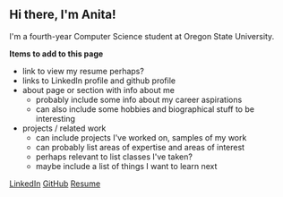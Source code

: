 ## Hi there, I'm Anita!
I'm a fourth-year Computer Science student at Oregon State University.

**Items to add to this page**
* link to view my resume perhaps?
* links to LinkedIn profile and github profile
* about page or section with info about me
	* probably include some info about my career aspirations
	* can also include some hobbies and biographical stuff to be interesting
* projects / related work
	* can include projects I've worked on, samples of my work
	* can probably list areas of expertise and areas of interest
	* perhaps relevant to list classes I've taken?
	* maybe include a list of things I want to learn next

[LinkedIn](https://www.linkedin.com/in/anita-ruangrotsakun/)
[GitHub](https://github.com/ruangroc)
[Resume](https://docs.google.com/document/d/1og4cnw4wo5p0tshHp6ZSpowDlpPgGAKokTFZwCBBErU/edit?usp=sharing)